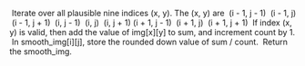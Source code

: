 ​
Iterate over all plausible nine indices (x, y). The (x, y) are
​
(i - 1, j - 1)
​
(i - 1, j)
​
(i - 1, j + 1)
​
(i, j - 1)
​
(i, j)
​
(i, j + 1)
​
(i + 1, j - 1)
​
(i + 1, j)
​
(i + 1, j + 1)
​
If index (x, y) is valid, then add the value of img[x][y] to sum, and increment count by 1.
​
In smooth_img[i][j], store the rounded down value of sum / count.
​
Return the smooth_img.
​